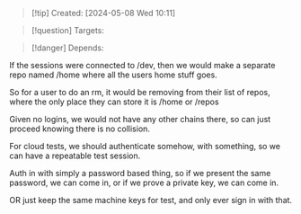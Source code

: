 
>[!tip] Created: [2024-05-08 Wed 10:11]

>[!question] Targets: 

>[!danger] Depends: 

If the sessions were connected to /dev, then we would make a separate repo named /home where all the users home stuff goes.

So for a user to do an rm, it would be removing from their list of repos, where the only place they can store it is /home or /repos

Given no logins, we would not have any other chains there, so can just proceed knowing there is no collision.

For cloud tests, we should authenticate somehow, with something, so we can have a repeatable test session.

Auth in with simply a password based thing, so if we present the same password, we can come in, or if we prove a private key, we can come in.

OR just keep the same machine keys for test, and only ever sign in with that.


